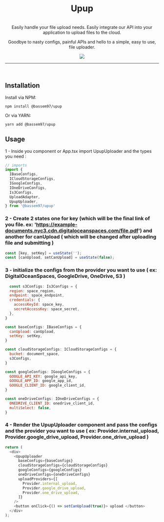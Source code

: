 <h1 align="center">
   Upup
</h1>

<br/>

<div align="center">
  Easily handle your file upload needs. Easily integrate our API into your application to upload files to the cloud.

Goodbye to nasty configs, painful APIs and hello to a simple, easy to use, file uploader.

</div>

<p align="center">
  <a href="https://github.com/uNotesOfficial/upup">
    <img src="https://img.shields.io/badge/gzipped-80%20kb-4ba0f6" />
  </a>

<hr/>
<br />

## Installation

Install via NPM:

```shell
npm install @bassem97/upup
```

Or via YARN:

```shell
yarn add @bassem97/upup
```

## Usage

1 - Inside you component or App.tsx import UpupUploader and the types you need : 

```javascript
// imports
import {
  IBaseConfigs,
  ICloudStorageConfigs,
  IGoogleConfigs,
  IOneDriveConfigs,
  Is3Configs,
  UploadAdapter,
  UpupUploader,
} from '@bassem97/upup'
```

### 2 - Create 2 states one for key (which will be the final link of you file. ex: 'https://example-documents.nyc3.cdn.digitaloceanspaces.com/file.pdf') and another for canUpload ( which will be changed after uploading file and submitting )

```javascript
const [key, setKey] = useState('');
const [canUpload, setCanUpload] = useState(false);
```

### 3 - initialize the configs from the provider you want to use ( ex: DigitalOceanSpaces, GoogleDrive, OneDrive, S3 )

```javascript
  const s3Configs: Is3Configs = {
  region: space_region,
  endpoint: space_endpoint,
  credentials: {
    accessKeyId: space_key,
    secretAccessKey: space_secret,
  },
}

const baseConfigs: IBaseConfigs = {
  canUpload: canUpload,
  setKey: setKey,
}

const cloudStorageConfigs: ICloudStorageConfigs = {
  bucket: document_space,
  s3Configs,
}

const googleConfigs: IGoogleConfigs = {
  GOOGLE_API_KEY: google_api_key,
  GOOGLE_APP_ID: google_app_id,
  GOOGLE_CLIENT_ID: google_client_id,
}

const oneDriveConfigs: IOneDriveConfigs = {
  ONEDRIVE_CLIENT_ID: onedrive_client_id,
  multiSelect: false,
}

```

### 4 - Render the UpupUploader component and pass the configs and the provider you want to use ( ex: Provider.internal_upload, Provider.google_drive_upload, Provider.one_drive_upload )

```javascript
return (
  <div>
    <UpupUploader
      baseConfigs={baseConfigs}
      cloudStorageConfigs={cloudStorageConfigs}
      googleConfigs={googleConfigs}
      oneDriveConfigs={oneDriveConfigs}
      uploadProviders={[
        Provider.internal_upload,
        Provider.google_drive_upload,
        Provider.one_drive_upload,
      ]}
    />
    <button onClick={() => setCanUpload(true)}> upload </button>
  </div>
);
```
